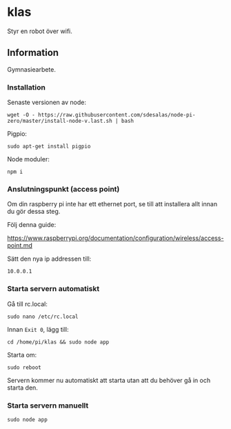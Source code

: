 # klas

Styr en robot över wifi.

## Information

Gymnasiearbete.

### Installation

Senaste versionen av node:

`wget -O - https://raw.githubusercontent.com/sdesalas/node-pi-zero/master/install-node-v.last.sh | bash` 

Pigpio:

`sudo apt-get install pigpio`

Node moduler:

`npm i`

### Anslutningspunkt (access point)

Om din raspberry pi inte har ett ethernet port, se till att installera allt innan du gör dessa steg.

Följ denna guide:

https://www.raspberrypi.org/documentation/configuration/wireless/access-point.md

Sätt den nya ip addressen till:

`10.0.0.1`

### Starta servern automatiskt

Gå till rc.local:

`sudo nano /etc/rc.local`

Innan `Exit 0`, lägg till:

`cd /home/pi/klas && sudo node app`

Starta om:

`sudo reboot`

Servern kommer nu automatiskt att starta utan att du behöver gå in och starta den.

### Starta servern manuellt

`sudo node app`
